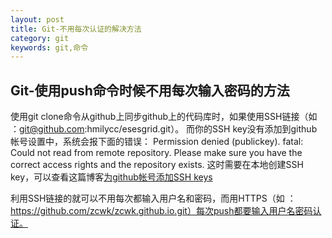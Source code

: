 ```yaml
---
layout: post
title: Git-不用每次认证的解决方法
category: git
keywords: git,命令
---
```


## Git-使用push命令时候不用每次输入密码的方法

   使用git clone命令从github上同步github上的代码库时，如果使用SSH链接（如 ：git@github.com:hmilycc/esesgrid.git）。
   而你的SSH key没有添加到github帐号设置中，系统会报下面的错误：
	Permission denied (publickey).
	fatal: Could not read from remote repository.
	Please make sure you have the correct access rights
	and the repository exists.
   这时需要在本地创建SSH key，可以查看这篇博客[为github帐号添加SSH keys](http://blog.sina.com.cn/s/blog_53786db50102e9ma.html)
   
   利用SSH链接的就可以不用每次都输入用户名和密码，而用HTTPS（如 ：https://github.com/zcwk/zcwk.github.io.git）每次push都要输入用户名密码认证。